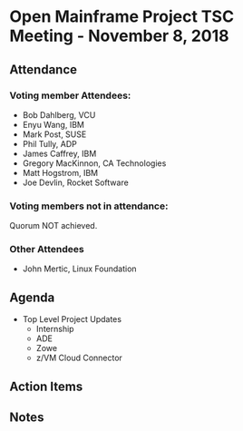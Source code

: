 # Open Mainframe Project TSC Meeting - November 8, 2018

## Attendance

### Voting member Attendees:

* Bob Dahlberg, VCU
* Enyu Wang, IBM
* Mark Post, SUSE
* Phil Tully, ADP
* James Caffrey, IBM
* Gregory MacKinnon, CA Technologies
* Matt Hogstrom, IBM
* Joe Devlin, Rocket Software

### Voting members not in attendance:

Quorum NOT achieved.

### Other Attendees

* John Mertic, Linux Foundation

## Agenda

* Top Level Project Updates
  * Internship
  * ADE
  * Zowe
  * z/VM Cloud Connector

## Action Items

## Notes
